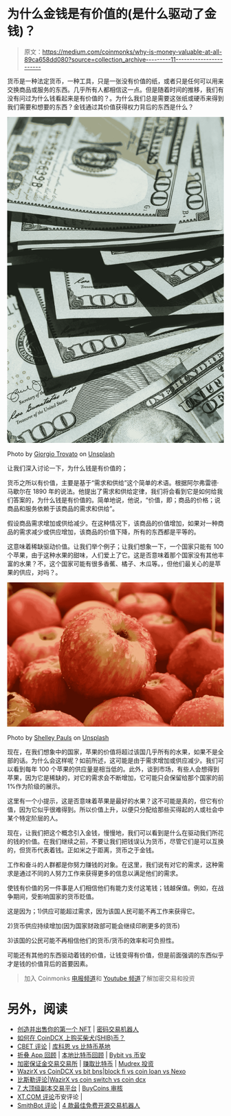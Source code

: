 # 为什么金钱是有价值的(是什么驱动了金钱)？

> 原文：<https://medium.com/coinmonks/why-is-money-valuable-at-all-89ca658dd080?source=collection_archive---------11----------------------->

货币是一种法定货币，一种工具，只是一张没有价值的纸，或者只是任何可以用来交换商品或服务的东西。几乎所有人都相信这一点。但是随着时间的推移，我们有没有问过为什么钱看起来是有价值的？。为什么我们总是需要这张纸或硬币来得到我们需要和想要的东西？金钱通过其价值获得权力背后的东西是什么？

![](img/4b217f0554a99d808bdc1963cb1999f9.png)

Photo by [Giorgio Trovato](https://unsplash.com/@giorgiotrovato?utm_source=medium&utm_medium=referral) on [Unsplash](https://unsplash.com?utm_source=medium&utm_medium=referral)

让我们深入讨论一下，为什么钱是有价值的；

货币之所以有价值，主要是基于“需求和供给”这个简单的术语。根据阿尔弗雷德·马歇尔在 1890 年的说法。他提出了需求和供给定律，我们将会看到它是如何给我们答案的，为什么钱是有价值的。简单地说，他说，“价值，即；商品的价格；说商品和服务依赖于该商品的需求和供给”。

假设商品需求增加或供给减少。在这种情况下，该商品的价值增加，如果对一种商品的需求减少或供应增加，该商品的价值下降，所有的东西都是平等的。

这意味着稀缺驱动价值。让我们举个例子；让我们想象一下，一个国家只能有 100 个苹果，由于这种水果的甜味，人们爱上了它。这是否意味着那个国家没有其他丰富的水果？不，这个国家可能有很多香蕉、橘子、木瓜等。，但他们最关心的是苹果的供应，对吗？。

![](img/efc6bd41908b51ef7788b2d5e710ef2a.png)

Photo by [Shelley Pauls](https://unsplash.com/@shelleypauls?utm_source=medium&utm_medium=referral) on [Unsplash](https://unsplash.com?utm_source=medium&utm_medium=referral)

现在，在我们想象中的国家，苹果的价值将超过该国几乎所有的水果，如果不是全部的话。为什么会这样呢？如前所述，这可能是由于需求增加或供应减少。我们可以看到每年 100 个苹果的供应量是相当低的。此外，谈到市场，有些人会想得到苹果，因为它是稀缺的，对它的需求会不断增加，它可能只会保留给那个国家的前 1%作为阶级的展示。

这里有一个小提示，这是否意味着苹果是最好的水果？这不可能是真的，但它有价值，因为它似乎很难得到。所以价值上升，以便只分配给那些买得起的人或社会中某个特定阶层的人。

现在，让我们把这个概念引入金钱，慢慢地，我们可以看到是什么在驱动我们所花的钱的价值。在我们继续之前，不要让我们把钱误认为货币，尽管它们是可以互换的，但货币代表着钱。正如米之于距离，货币之于金钱。

工作和奋斗的人群都是你努力赚钱的对象。在这里，我们说有对它的需求，这种需求是通过不同的人努力工作来获得更多的信息以满足他们的需求。

使钱有价值的另一件事是人们相信他们有能力支付这笔钱；钱越保值。例如，在战争期间，受影响国家的货币贬值。

这是因为；1)供应可能超过需求，因为该国人民可能不再工作来获得它。

2)货币供应持续增加(因为国家财政部可能会继续印刷更多的货币)

3)该国的公民可能不再相信他们的货币/货币的效率和可负担性。

可能还有其他的东西驱动着钱的价值，让钱变得有价值，但是前面强调的东西似乎才是钱的价值背后的首要因素。

> 加入 Coinmonks [电报频道](https://t.me/coincodecap)和 [Youtube 频道](https://www.youtube.com/c/coinmonks/videos)了解加密交易和投资

# 另外，阅读

*   [创造并出售你的第一个 NFT](https://coincodecap.com/create-nft) | [密码交易机器人](https://coincodecap.com/best-crypto-trading-bots)
*   [如何在 CoinDCX 上购买柴犬(SHIB)币？](https://coincodecap.com/buy-shiba-coindcx)
*   [CBET 评论](https://coincodecap.com/cbet-casino-review) | [库科恩 vs 比特币基地](https://coincodecap.com/kucoin-vs-coinbase)
*   [折叠 App 回顾](https://coincodecap.com/fold-app-review) | [本地比特币回顾](/coinmonks/localbitcoins-review-6cc001c6ed56) | [Bybit vs 币安](https://coincodecap.com/bybit-binance-moonxbt)
*   [加密保证金交易交易所](/coinmonks/crypto-margin-trading-exchanges-428b1f7ad108) | [赚取比特币](/coinmonks/earn-bitcoin-6e8bd3c592d9) | [Mudrex 投资](https://coincodecap.com/mudrex-invest-review-the-best-way-to-invest-in-crypto)
*   [WazirX vs CoinDCX vs bit bns](/coinmonks/wazirx-vs-coindcx-vs-bitbns-149f4f19a2f1)|[block fi vs coin loan vs Nexo](/coinmonks/blockfi-vs-coinloan-vs-nexo-cb624635230d)
*   [比斯勒评论](https://coincodecap.com/bitsler-review)|[WazirX vs coin switch vs coin dcx](https://coincodecap.com/wazirx-vs-coinswitch-vs-coindcx)
*   [7 大顶级副本交易平台](https://coincodecap.com/copy-trading-platforms) | [BuyCoins 审核](https://coincodecap.com/buycoins-review)
*   [XT.COM 评论](https://coincodecap.com/profittradingapp-for-binance)币安评论 |
*   [SmithBot 评论](https://coincodecap.com/smithbot-review) | [4 款最佳免费开源交易机器人](https://coincodecap.com/free-open-source-trading-bots)